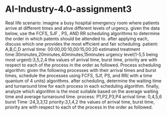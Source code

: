 # AI-Industry-4.0-assignment3
Real life scenario:
imagine a busy hospital emergency room where patients arrive at different times and ahve different levels of urgency.
given the data below, use the FCFS, SJF , PS, AND RR scheduling algorithms to determine the order in which patents should be attended to.
after applying each, discuss which one provides the most efficient and fair scheduling.
patient: A,B,C,D
arrival time: 00:00,00:10,00:15,00:20
estimated treatment time:30minutes,20minutes,40minutes,15minutes
urgency level(1-5,5 being most urgent):3,5,2,4
the values of arrival time, burst time, priority are with respect to each of the process in the order as followed.
Process scheduling algorithm:
given the following processes with their arrival times and burst times,
schedule the processes using FCFS, SJf, PS, and RR( with a time quantum of 4 units) algorithms.
after scheduling, determine the waiting time and turnaround time for each process in each scheduling algorithm.
finally, analyze which algorithm is the most suitable based on the average waiting time and average turnaround time.
process: P1,P2,P3,P4
arrival time: 0,4,5,6
burst Time :24,3,3,12
priority:3,1,4,2
the values of arrival time, burst time, priority are with respect to each of the process in the order as followed.
